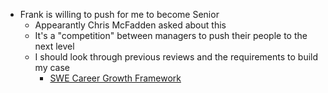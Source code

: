 - Frank is willing to push for me to become Senior
	- Appearantly Chris McFadden asked about this
	- It's a "competition" between managers to push their people to the next level
	- I should look through previous reviews and the requirements to build my case
		- [SWE Career Growth Framework](https://docs.google.com/spreadsheets/d/1mm7bvoW9KhJ17z83FMfl0I9g00OEQelUqwIPJqaVXGs/edit)